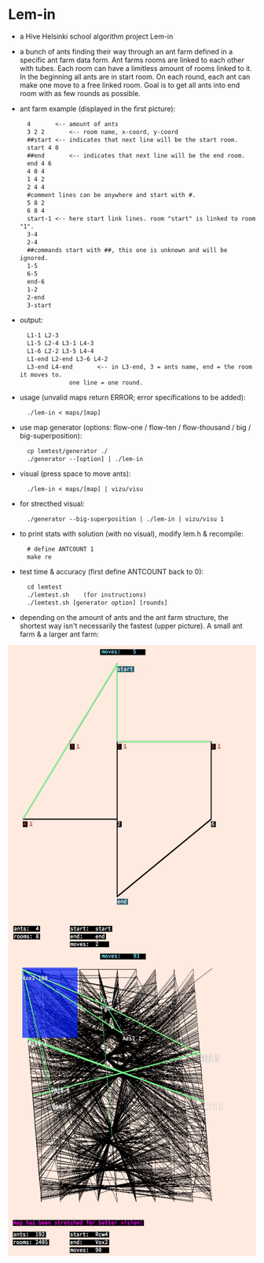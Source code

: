 # Lem-in

- a Hive Helsinki school algorithm project Lem-in

- a bunch of ants finding their way through an ant farm defined in a specific ant farm data form. Ant farms rooms are linked to each other with tubes. Each room can have a limitless amount of rooms linked to it. In the beginning all ants are in start room. On each round, each ant can make one move to a free linked room. Goal is to get all ants into end room with as few rounds as possible.   

- ant farm example (displayed in the first picture):

		4		<-- amount of ants
		3 2 2		<-- room name, x-coord, y-coord
		##start	<-- indicates that next line will be the start room.
		start 4 0
		##end		<-- indicates that next line will be the end room.
		end 4 6
		4 0 4
		1 4 2
		2 4 4
		#comment lines can be anywhere and start with #.
		5 8 2
		6 8 4
		start-1	<-- here start link lines. room "start" is linked to room "1".
		3-4
		2-4
		##commands start with ##, this one is unknown and will be ignored.
		1-5
		6-5
		end-6
		1-2
		2-end
		3-start

- output:

		L1-1 L2-3
		L1-5 L2-4 L3-1 L4-3 
		L1-6 L2-2 L3-5 L4-4 
		L1-end L2-end L3-6 L4-2 
		L3-end L4-end		<-- in L3-end, 3 = ants name, end = the room it moves to.
					one line = one round. 

- usage (unvalid maps return ERROR; error specifications to be added):

		./lem-in < maps/[map]

- use map generator (options: flow-one / flow-ten / flow-thousand / big / big-superposition):

		cp lemtest/generator ./
		./generator --[option] | ./lem-in


- visual (press space to move ants):

		./lem-in < maps/[map] | vizu/visu

- for strecthed visual: 

		./generator --big-superposition | ./lem-in | vizu/visu 1

- to print stats with solution (with no visual), modify lem.h & recompile:
		
		# define ANTCOUNT 1
		make re

- test time & accuracy (first define ANTCOUNT back to 0):

		cd lemtest
		./lemtest.sh 	(for instructions)
		./lemtest.sh [generator option] [rounds]

- depending on the amount of ants and the ant farm structure, the shortest way isn't necessarily the fastest (upper picture). A small ant farm & a larger ant farm: 
<img align="left" width="620" height="620" SRC="pics/lem_1.png">
<img align="left" width="620" height="620" SRC="pics/lem_2.png">

